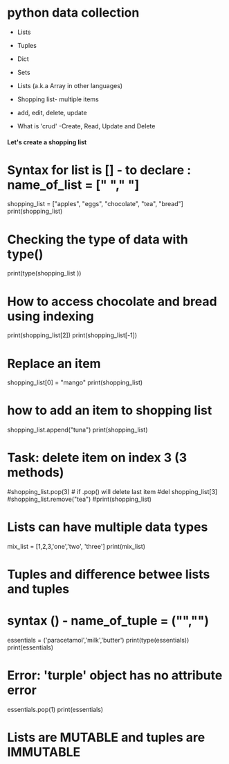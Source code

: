 # python data collection
- Lists
- Tuples
- Dict
- Sets

- Lists (a.k.a Array in other languages)


- Shopping list- multiple items
- add, edit, delete, update
- What is 'crud' -Create, Read, Update and Delete


#### Let's create a shopping list
# Syntax for list is [] - to declare : name_of_list = [" "," "]

shopping_list = ["apples", "eggs", "chocolate", "tea", "bread"]
print(shopping_list)

# Checking the type of data with type()
print(type(shopping_list ))

# How to access chocolate and bread using indexing
print(shopping_list[2])
print(shopping_list[-1])

# Replace an item
shopping_list[0] = "mango"
print(shopping_list)

# how to add an item to shopping list
shopping_list.append("tuna")
print(shopping_list)

# Task: delete item on index 3 (3 methods)

#shopping_list.pop(3) # if .pop() will delete last item
#del shopping_list[3]
#shopping_list.remove("tea")
#print(shopping_list)

# Lists can have multiple data types
mix_list = [1,2,3,'one','two', 'three']
print(mix_list)

# Tuples and difference betwee lists and tuples
# syntax () - name_of_tuple = ("","")

essentials = ('paracetamol','milk','butter')
print(type(essentials))
print(essentials)

# Error: 'turple' object has no attribute error
essentials.pop(1)
print(essentials)

# Lists are MUTABLE and tuples are IMMUTABLE


